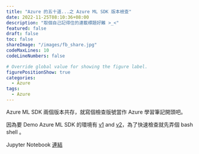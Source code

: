 ```yaml
---
title: "Azure 的五十道...之 Azure ML SDK 版本檢查"
date: 2022-11-25T08:10:36+08:00
description: "取個自己記得住的連載標題好難 >_<"
featured: false
draft: false
toc: false
shareImage: "/images/fb_share.jpg"
codeMaxLines: 10
codeLineNumbers: false

# Override global value for showing the figure label.
figurePositionShow: true
categories:
  - Azure
tags:
  - Azure
---
```


Azure ML SDK 兩個版本共存，就寫個檢查版號當作 Azure 學習筆記開頭吧。

因為要 Demo Azure ML SDK 的環境有 [v1](https://learn.microsoft.com/en-us/azure/machine-learning/v1/introduction) and [v2](https://learn.microsoft.com/en-us/python/api/overview/azure/ai-ml-readme?view=azure-python)，為了快速檢查就先弄個 bash shell 。


Jupyter Notebook [連結](https://github.com/jimmyliao/amlworkshop/blob/main/lab_checkenv/aml_env_check.ipynb)

